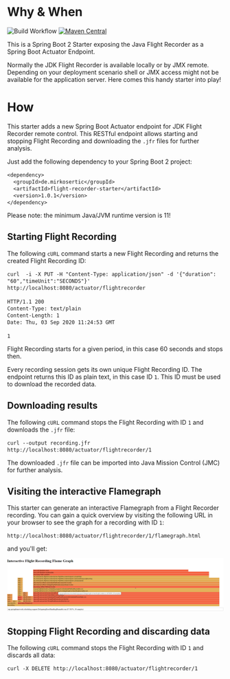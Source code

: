 # Why & When

![Build Workflow](https://github.com/mirkosertic/flight-recorder-starter/workflows/Build%20Workflow/badge.svg) [![Maven Central](https://maven-badges.herokuapp.com/maven-central/de.mirkosertic/flight-recorder-starter/badge.svg?style=plastic)](https://maven-badges.herokuapp.com/maven-central/de.mirkosertic/flight-recorder-starter)

This is a Spring Boot 2 Starter exposing the Java Flight Recorder as a Spring Boot Actuator Endpoint.

Normally the JDK Flight Recorder is available locally or by JMX remote. Depending on your deployment 
scenario shell or JMX access might not be available for the application server. Here comes this handy
starter into play!

# How

This starter adds a new Spring Boot Actuator endpoint for JDK Flight Recorder remote control. This 
RESTful endpoint allows starting and stopping Flight Recording and downloading the `.jfr` files
for further analysis.

Just add the following dependency to your Spring Boot 2 project:

```
<dependency>
  <groupId>de.mirkosertic</groupId>
  <artifactId>flight-recorder-starter</artifactId>
  <version>1.0.1</version>
</dependency>
```

Please note: the minimum Java/JVM runtime version is 11!

## Starting Flight Recording

The following `cURL` command starts a new Flight Recording and returns the created Flight Recording ID:

```
curl  -i -X PUT -H "Content-Type: application/json" -d '{"duration": "60","timeUnit":"SECONDS"}' http://localhost:8080/actuator/flightrecorder

HTTP/1.1 200 
Content-Type: text/plain
Content-Length: 1
Date: Thu, 03 Sep 2020 11:24:53 GMT

1
```

Flight Recording starts for a given period, in this case 60 seconds and stops then.

Every recording session gets its own unique Flight Recording ID. The endpoint returns
this ID as plain text, in this case ID `1`. This ID must be used to download the 
recorded data.

## Downloading results

The following `cURL` command stops the Flight Recording with ID `1` and downloads the `.jfr` file:

```
curl --output recording.jfr http://localhost:8080/actuator/flightrecorder/1
```

The downloaded `.jfr` file can be imported into Java Mission Control (JMC) for further analysis.

## Visiting the interactive Flamegraph

This starter can generate an interactive Flamegraph from a Flight Recorder recording.
You can gain a quick overview by visiting the following URL in your browser to see 
the graph for a recording with ID `1`:

```
http://localhost:8080/actuator/flightrecorder/1/flamegraph.html
```

and you'll get:

![Flamegraph](docs/flamegraph.png)


## Stopping Flight Recording and discarding data

The following `cURL` command stops the Flight Recording with ID `1` and discards all data:

```
curl -X DELETE http://localhost:8080/actuator/flightrecorder/1
```
